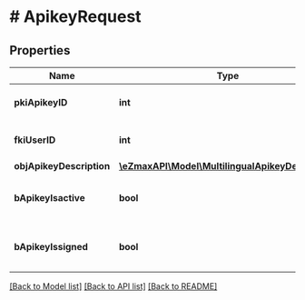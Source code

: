 # # ApikeyRequest

## Properties

Name | Type | Description | Notes
------------ | ------------- | ------------- | -------------
**pkiApikeyID** | **int** | The unique ID of the Apikey | [optional]
**fkiUserID** | **int** | The unique ID of the User |
**objApikeyDescription** | [**\eZmaxAPI\Model\MultilingualApikeyDescription**](MultilingualApikeyDescription.md) |  |
**bApikeyIsactive** | **bool** | Whether the apikey is active or not | [optional]
**bApikeyIssigned** | **bool** | Whether the apikey is signed or not | [optional]

[[Back to Model list]](../../README.md#models) [[Back to API list]](../../README.md#endpoints) [[Back to README]](../../README.md)
